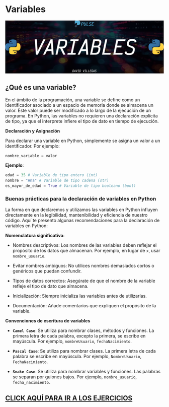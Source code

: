 # Variables

![VARIABLES](../00_media/PY_VARIABLES.webp)

## ¿Qué es una variable?

En el ámbito de la programación, una variable se define como un identificador asociado a un espacio de memoria donde se almacena un valor. Este valor puede ser modificado a lo largo de la ejecución de un programa. En Python, las variables no requieren una declaración explícita de tipo, ya que el interprete infiere el tipo de dato en tiempo de ejecución.

**Declaración y Asignación**

Para declarar una variable en Python, simplemente se asigna un valor a un identificador. Por ejemplo:

```python
nombre_variable = valor
```

**Ejemplo**:

```python
edad = 35 # Variable de tipo entero (int)
nombre = "Ana" # Variable de tipo cadena (str)
es_mayor_de_edad = True # Variable de tipo booleano (bool)
```

### Buenas prácticas para la declaración de variables en Python

La forma en que declaremos y utilizamos las variables en Python influyen directamente en la legibilidad, mantenibilidad y eficiencia de nuestro código. Aquí te presento algunas recomendaciones para la declaración de variables en Python:

**Nomenclatura significativa**: 

- Nombres descriptivos: Los nombres de las variables deben reflejar el propósito de los datos que almacenan. Por ejemplo, en lugar de `x`, usar `nombre_usuario`.

- Evitar nombres ambiguos: No utilices nombres demasiados cortos o genéricos que puedan confundir.

- Tipos de datos correctos: Asegúrate de que el nombre de la variable refleje el tipo de dato que almacena.

- Inicialización: Siempre inicializa las variables antes de utilizarlas.

- Documentación: Añade comentarios que expliquen el propósito de la variable.

**Convenciones de escritura de variables**

- **`Camel Case`**: Se utiliza para nombrar clases, métodos y funciones. La primera letra de cada palabra, excepto la primera, se escribe en mayúscula. Por ejemplo, `nombreUsuario`, `fechaNacimiento`.

- **`Pascal Case`**: Se utiliza para nombrar clases. La primera letra de cada palabra se escribe en mayúscula. Por ejemplo, `NombreUsuario`, `FechaNacimiento`.

- **`Snake Case`**: Se utiliza para nombrar variables y funciones. Las palabras se separan por guiones bajos. Por ejemplo, `nombre_usuario`, `fecha_nacimiento`.

## [CLICK AQUÍ PARA IR A LOS EJERCICIOS](01_variables.py)